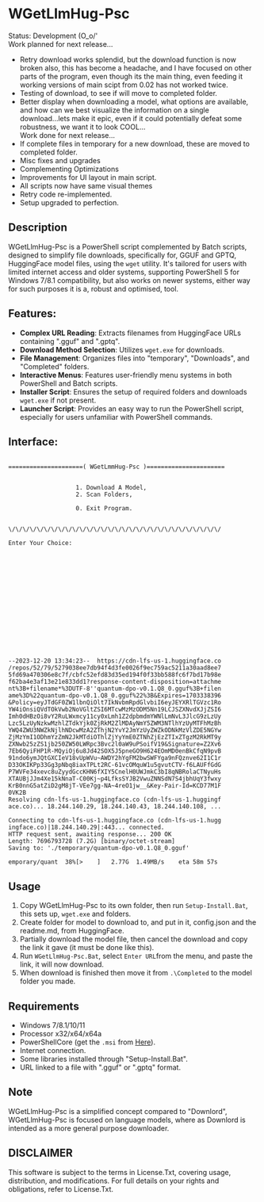 # WGetLlmHug-Psc
Status: Development (O_o/'
<br> Work planned for next release...
- Retry download works splendid, but the download function is now broken also, this has become a headache, and I have focused on other parts of the program, even though its the main thing, even feeding it working versions of main scipt from 0.02 has not worked twice.
- Testing of download, to see if will move to completed folder.
- Better display when downloading a model, what options are available, and how can we best visualize the information on a single download...lets make it epic, even if it could potentially defeat some robustness, we want it to look COOL...
<br>Work done for next release...
- If complete files in temporary for a new download, these are moved to completed folder.
- Misc fixes and upgrades
- Complementing Optimizations
- Improvements for UI layout in main script.
- All scripts now have same visual themes
- Retry code re-implemented.
- Setup upgraded to perfection.

## Description
WGetLlmHug-Psc is a PowerShell script complemented by Batch scripts, designed to simplify file downloads, specifically for, GGUF and GPTQ, HuggingFace model files, using the `wget` utility. It's tailored for users with limited internet access and older systems, supporting PowerShell 5 for Windows 7/8.1 compatibility, but also works on newer systems, either way for such purposes it is a, robust and optimised, tool.

## Features:
- **Complex URL Reading**: Extracts filenames from HuggingFace URLs containing ".gguf" and ".gptq".
- **Download Method Selection**: Utilizes `wget.exe` for downloads.
- **File Management**: Organizes files into "temporary", "Downloads", and "Completed" folders.
- **Interactive Menus**: Features user-friendly menu systems in both PowerShell and Batch scripts.
- **Installer Script**: Ensures the setup of required folders and downloads `wget.exe` if not present.
- **Launcher Script**: Provides an easy way to run the PowerShell script, especially for users unfamiliar with PowerShell commands.

## Interface:
```

=====================( WGetLmmHug-Psc )======================


                   1. Download A Model,
                   2. Scan Folders,

                   0. Exit Program.


\/\/\/\/\/\/\/\/\/\/\/\/\/\/\/\/\/\/\/\/\/\/\/\/\/\/\/\/\/\/

Enter Your Choice:
















```
```
--2023-12-20 13:34:23--  https://cdn-lfs-us-1.huggingface.co
/repos/52/79/5279038ee7db94f4d3fe0026f9ec759ac5211a30aad8ee7
5fd69a470306e8c7f/cbfc52efd83d35ed194f0f33bb588fc6f7bd17b98e
f62ba4e3af13e21e833dd1?response-content-disposition=attachme
nt%3B+filename*%3DUTF-8''quantum-dpo-v0.1.Q8_0.gguf%3B+filen
ame%3D%22quantum-dpo-v0.1.Q8_0.gguf%22%3B&Expires=1703338396
&Policy=eyJTdGF0ZW1lbnQiOlt7IkNvbmRpdGlvbiI6eyJEYXRlTGVzc1Ro
YW4iOnsiQVdTOkVwb2NoVGltZSI6MTcwMzMzODM5Nn19LCJSZXNvdXJjZSI6
Imh0dHBzOi8vY2RuLWxmcy11cy0xLmh1Z2dpbmdmYWNlLmNvL3JlcG9zLzUy
Lzc5LzUyNzkwMzhlZTdkYjk0ZjRkM2ZlMDAyNmY5ZWM3NTlhYzUyMTFhMzBh
YWQ4ZWU3NWZkNjlhNDcwMzA2ZThjN2YvY2JmYzUyZWZkODNkMzVlZDE5NGYw
ZjMzYmI1ODhmYzZmN2JkMTdiOThlZjYyYmE0ZTNhZjEzZTIxZTgzM2RkMT9y
ZXNwb25zZS1jb250ZW50LWRpc3Bvc2l0aW9uPSoifV19&Signature=Z2Xv6
7Eb6QyiFHP1R-MQyiOj6u8Jd42SOX5J5pneGO9H624EOmMD0enBkCfqN9pvB
91ndo6ymJQtGXCIeV18vUpWVu~AWDY2hYgFM2bwSWFYga9nFQznve62I1C1r
D33OKIKPp33Gg3pNbq8iaxTPLt2RC-61vcOMquW1u5gvutCTV-f6LAUFfGdG
P7WVFe34xevc8uZyydGccKHN6fXIY5CnelH0UWJmkC3bI8qNBRolaCTNyuHs
XTAUBjJJm4Xe15kNnaT-C00Kj~p4LfksSYJB2VwuZNNSdN7S4jbhUqY3fwxy
KrB0nnG5atZiD2gM8jT-VEe7gg-NA~4reO1jw__&Key-Pair-Id=KCD77M1F
0VK2B
Resolving cdn-lfs-us-1.huggingface.co (cdn-lfs-us-1.huggingf
ace.co)... 18.244.140.29, 18.244.140.43, 18.244.140.108, ...

Connecting to cdn-lfs-us-1.huggingface.co (cdn-lfs-us-1.hugg
ingface.co)|18.244.140.29|:443... connected.
HTTP request sent, awaiting response... 200 OK
Length: 7696793728 (7.2G) [binary/octet-stream]
Saving to: './temporary/quantum-dpo-v0.1.Q8_0.gguf'

emporary/quant  38%[>    ]   2.77G  1.49MB/s    eta 58m 57s

```

## Usage
1. Copy WGetLlmHug-Psc to its own folder, then run `Setup-Install.Bat`, this sets up, `wget.exe` and folders.
2. Create folder for model to download to, and put in it, config.json and the readme.md, from HuggingFace.
3. Partially download the model file, then cancel the download and copy the link it gave (it must be done like this).
4. Run `WGetLlmHug-Psc.Bat`, select `Enter URL`from the menu, and paste the link, it will now download. 
5. When download is finished then move it from `.\Completed` to the model folder you made.

## Requirements
- Windows 7/8.1/10/11
- Processor x32/x64/x64a
- PowerShellCore (get the `.msi` from [Here](https://mirrors.sdu.edu.cn/github-release/1700313102/github-release/PowerShell_PowerShell/v7.4.0/)).
- Internet connection.
- Some libraries installed through "Setup-Install.Bat".
- URL linked to a file with ".gguf" or ".gptq" format.

## Note
WGetLlmHug-Psc is a simplified concept compared to "Downlord", WGetLlmHug-Psc is focused on language models, where as Downlord is intended as a more general purpose downloader.

## DISCLAIMER
This software is subject to the terms in License.Txt, covering usage, distribution, and modifications. For full details on your rights and obligations, refer to License.Txt.

